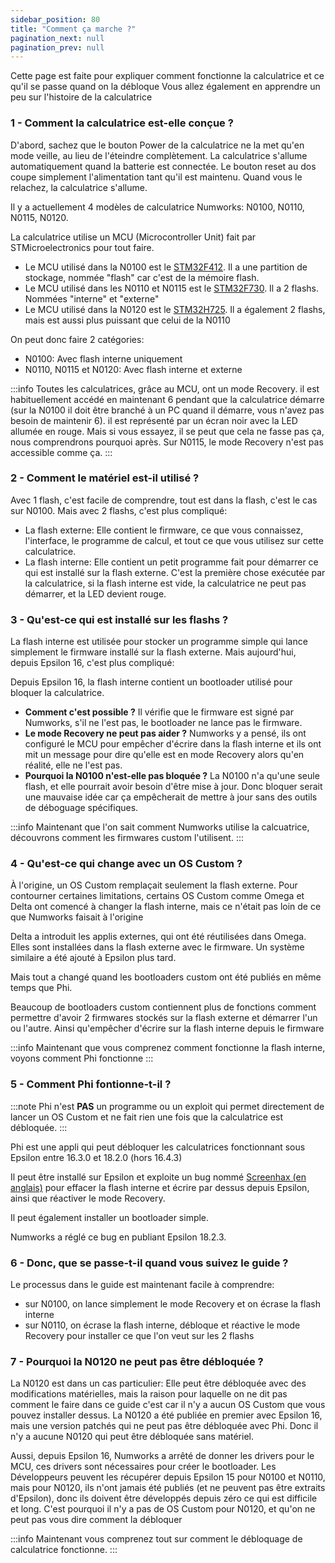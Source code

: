 ```yaml
---
sidebar_position: 80
title: "Comment ça marche ?"
pagination_next: null
pagination_prev: null
---
```


Cette page est faite pour expliquer comment fonctionne la calculatrice et ce qu'il se passe quand on la débloque
Vous allez également en apprendre un peu sur l'histoire de la calculatrice

### 1 - Comment la calculatrice est-elle conçue ?

D'abord, sachez que le bouton Power de la calculatrice ne la met qu'en mode veille, au lieu de l'éteindre complètement. La calculatrice s'allume automatiquement quand la batterie est connectée. Le bouton reset au dos coupe simplement l'alimentation tant qu'il est maintenu. Quand vous le relachez, la calculatrice s'allume.

Il y a actuellement 4 modèles de calculatrice Numworks: N0100, N0110, N0115, N0120.

La calculatrice utilise un MCU (Microcontroller Unit) fait par STMicroelectronics pour tout faire.
- Le MCU utilisé dans la N0100 est le [STM32F412](https://www.st.com/en/microcontrollers-microprocessors/stm32f412.html). Il a une partition de stockage, nommée "flash" car c'est de la mémoire flash.
- Le MCU utilisé dans les N0110 et N0115 est le [STM32F730](https://www.st.com/en/microcontrollers-microprocessors/stm32f730r8.html). Il a 2 flashs. Nommées "interne" et "externe"
- Le MCU utilisé dans la N0120 est le [STM32H725](https://www.st.com/en/microcontrollers-microprocessors/stm32h725-735.html). Il a également 2 flashs, mais est aussi plus puissant que celui de la N0110

On peut donc faire 2 catégories:
- N0100: Avec flash interne uniquement
- N0110, N0115 et N0120: Avec flash interne et externe

:::info
Toutes les calculatrices, grâce au MCU, ont un mode Recovery. il est habituellement accédé en maintenant 6 pendant que la calculatrice démarre (sur la N0100 il doit être branché à un PC quand il démarre, vous n'avez pas besoin de maintenir 6). il est représenté par un écran noir avec la LED allumée en rouge. Mais si vous essayez, il se peut que cela ne fasse pas ça, nous comprendrons pourquoi après.
Sur N0115, le mode Recovery n'est pas accessible comme ça.
:::

### 2 - Comment le matériel est-il utilisé ?

Avec 1 flash, c'est facile de comprendre, tout est dans la flash, c'est le cas sur N0100. Mais avec 2 flashs, c'est plus compliqué:

- La flash externe: Elle contient le firmware, ce que vous connaissez, l'interface, le programme de calcul, et tout ce que vous utilisez sur cette calculatrice.
- La flash interne: Elle contient un petit programme fait pour démarrer ce qui est installé sur la flash externe. C'est la première chose exécutée par la calculatrice, si la flash interne est vide, la calculatrice ne peut pas démarrer, et la LED devient rouge.

### 3 - Qu'est-ce qui est installé sur les flashs ?

La flash interne est utilisée pour stocker un programme simple qui lance simplement le firmware installé sur la flash externe. Mais aujourd'hui, depuis Epsilon 16, c'est plus compliqué:

Depuis Epsilon 16, la flash interne contient un bootloader utilisé pour bloquer la calculatrice.
- **Comment c'est possible ?** Il vérifie que le firmware est signé par Numworks, s'il ne l'est pas, le bootloader ne lance pas le firmware.
- **Le mode Recovery ne peut pas aider ?** Numworks y a pensé, ils ont configuré le MCU pour empêcher d'écrire dans la flash interne et ils ont mit un message pour dire qu'elle est en mode Recovery alors qu'en réalité, elle ne l'est pas.
- **Pourquoi la N0100 n'est-elle pas bloquée ?** La N0100 n'a qu'une seule flash, et elle pourrait avoir besoin d'être mise à jour. Donc bloquer serait une mauvaise idée car ça empêcherait de mettre à jour sans des outils de déboguage spécifiques.

:::info
Maintenant que l'on sait comment Numworks utilise la calcuatrice, découvrons comment les firmwares custom l'utilisent.
:::

### 4 - Qu'est-ce qui change avec un OS Custom ?

À l'origine, un OS Custom remplaçait seulement la flash externe. Pour contourner certaines limitations, certains OS Custom comme Omega et Delta ont comencé à changer la flash interne, mais ce n'était pas loin de ce que Numworks faisait à l'origine

Delta a introduit les applis externes, qui ont été réutilisées dans Omega. Elles sont installées dans la flash externe avec le firmware. Un système similaire a été ajouté à Epsilon plus tard.

Mais tout a changé quand les bootloaders custom ont été publiés en même temps que Phi.

Beaucoup de bootloaders custom contiennent plus de fonctions comment permettre d'avoir 2 firmwares stockés sur la flash externe et démarrer l'un ou l'autre. Ainsi qu'empêcher d'écrire sur la flash interne depuis le firmware

:::info
Maintenant que vous comprenez comment fonctionne la flash interne, voyons comment Phi fonctionne
:::

### 5 - Comment Phi fontionne-t-il ?

:::note
Phi n'est **PAS** un programme ou un exploit qui permet directement de lancer un OS Custom et ne fait rien une fois que la calculatrice est débloquée.
:::

Phi est une appli qui peut débloquer les calculatrices fonctionnant sous Epsilon entre 16.3.0 et 18.2.0 (hors 16.4.3)

Il peut être installé sur Epsilon et exploite un bug nommé [Screenhax (en anglais)](https://blog.mfriess.xyz/screenhax/) pour effacer la flash interne et écrire par dessus depuis Epsilon, ainsi que réactiver le mode Recovery.

Il peut également installer un bootloader simple.

Numworks a réglé ce bug en publiant Epsilon 18.2.3.

### 6 - Donc, que se passe-t-il quand vous suivez le guide ?

Le processus dans le guide est maintenant facile à comprendre:
- sur N0100, on lance simplement le mode Recovery et on écrase la flash interne
- sur N0110, on écrase la flash interne, débloque et réactive le mode Recovery pour installer ce que l'on veut sur les 2 flashs

### 7 - Pourquoi la N0120 ne peut pas être débloquée ?

La N0120 est dans un cas particulier:
Elle peut être débloquée avec des modifications matérielles, mais la raison pour laquelle on ne dit pas comment le faire dans ce guide c'est car il n'y a aucun OS Custom que vous pouvez installer dessus.
La N0120 a été publiée en premier avec Epsilon 16, mais une version patchés qui ne peut pas être débloquée avec Phi. Donc il n'y a aucune N0120 qui peut être débloquée sans matériel.

Aussi, depuis Epsilon 16, Numworks a arrêté de donner les drivers pour le MCU, ces drivers sont nécessaires pour créer le bootloader. Les Développeurs peuvent les récupérer depuis Epsilon 15 pour N0100 et N0110, mais pour N0120, ils n'ont jamais été publiés (et ne peuvent pas être extraits d'Epsilon), donc ils doivent être développés depuis zéro ce qui est difficile et long. C'est pourquoi il n'y a pas de OS Custom pour N0120, et qu'on ne peut pas vous dire comment la débloquer

:::info
Maintenant vous comprenez tout sur comment le débloquage de calculatrice fonctionne.
:::
